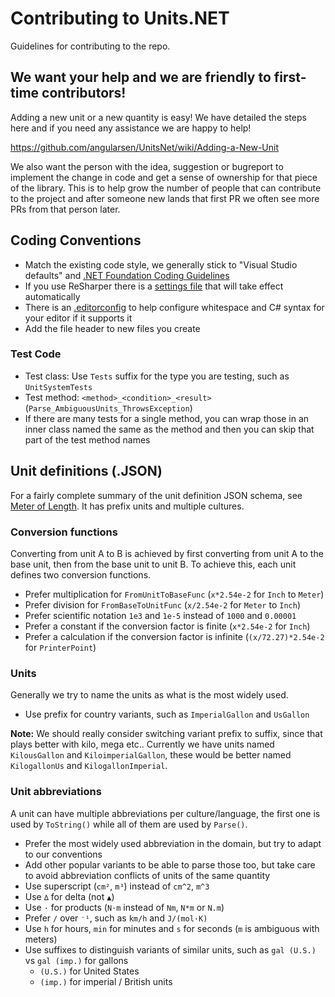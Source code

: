 # Contributing to Units.NET

Guidelines for contributing to the repo.

## We want your help and we are friendly to first-time contributors!
Adding a new unit or a new quantity is easy! We have detailed the steps here and if you need any assistance we are happy to help!

https://github.com/angularsen/UnitsNet/wiki/Adding-a-New-Unit

We also want the person with the idea, suggestion or bugreport to implement the change in code and get a sense of ownership for that piece of the library.
This is to help grow the number of people that can contribute to the project and after someone new lands that first PR we often see more PRs from that person later.

## Coding Conventions
* Match the existing code style, we generally stick to "Visual Studio defaults" and [.NET Foundation Coding Guidelines](https://github.com/dotnet/corefx/blob/master/Documentation/coding-guidelines/coding-style.md)
* If you use ReSharper there is a [settings file](https://github.com/angularsen/UnitsNet/blob/master/UnitsNet.sln.DotSettings) that will take effect automatically
* There is an [.editorconfig](https://github.com/angularsen/UnitsNet/blob/master/.editorconfig) to help configure whitespace and C# syntax for your editor if it supports it
* Add the file header to new files you create

### Test Code
* Test class: Use `Tests` suffix for the type you are testing, such as `UnitSystemTests`
* Test method: `<method>_<condition>_<result>` (`Parse_AmbiguousUnits_ThrowsException`)
* If there are many tests for a single method, you can wrap those in an inner class named the same as the method and then you can skip that part of the test method names

## Unit definitions (.JSON)
For a fairly complete summary of the unit definition JSON schema, see [Meter of Length](https://github.com/angularsen/UnitsNet/blob/master/UnitsNet/UnitDefinitions/Length.json#L7). It has prefix units and multiple cultures.

### Conversion functions
Converting from unit A to B is achieved by first converting from unit A to the base unit, then from the base unit to unit B. To achieve this, each unit defines two conversion functions.

* Prefer multiplication for `FromUnitToBaseFunc` (`x*2.54e-2` for `Inch` to `Meter`)
* Prefer division for `FromBaseToUnitFunc` (`x/2.54e-2` for `Meter` to `Inch`)
* Prefer scientific notation `1e3` and `1e-5` instead of `1000` and `0.00001`
* Prefer a constant if the conversion factor is finite (`x*2.54e-2` for `Inch`)
* Prefer a calculation if the conversion factor is infinite (`(x/72.27)*2.54e-2` for `PrinterPoint`)

### Units
Generally we try to name the units as what is the most widely used.

* Use prefix for country variants, such as `ImperialGallon` and `UsGallon`

**Note:** We should really consider switching variant prefix to suffix, since that plays better with kilo, mega etc.. Currently we have units named `KilousGallon` and `KiloimperialGallon`, these would be better named `KilogallonUs` and `KilogallonImperial`.

### Unit abbreviations
A unit can have multiple abbreviations per culture/language, the first one is used by `ToString()` while all of them are used by `Parse()`.

* Prefer the most widely used abbreviation in the domain, but try to adapt to our conventions
* Add other popular variants to be able to parse those too, but take care to avoid abbreviation conflicts of units of the same quantity
* Use superscript (`cm²`, `m³`) instead of `cm^2`, `m^3`
* Use `∆` for delta (not `▲`)
* Use `·` for products (`N·m` instead of `Nm`, `N*m` or `N.m`)
* Prefer `/` over `⁻¹`, such as `km/h` and `J/(mol·K)`
* Use `h` for hours, `min` for minutes and `s` for seconds (`m` is ambiguous with meters)
* Use suffixes to distinguish variants of similar units, such as `gal (U.S.)` vs `gal (imp.)` for gallons
  * `(U.S.)` for United States
  * `(imp.)` for imperial / British units
